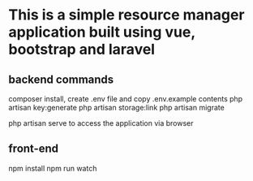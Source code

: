 # This is a simple resource manager application built using vue, bootstrap and laravel

## backend commands 
composer install,
create .env file and copy .env.example contents
php artisan key:generate
php artisan storage:link
php artisan migrate

php artisan serve to access the application via browser

## front-end 
npm install
npm run watch 